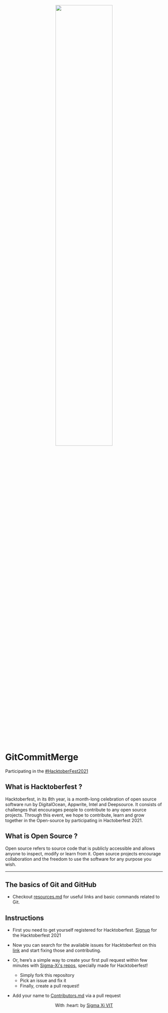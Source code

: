 
<p align="center"><img width="60%" src="https://hacktoberfest.digitalocean.com/_nuxt/img/logo-hacktoberfest-full.f42e3b1.svg"/></p>


GitCommitMerge
=======

Participating in the [#HacktoberFest2021](https://hacktoberfest.digitalocean.com/)

## What is Hacktoberfest ?

Hacktoberfest, in its 8th year, is a month-long celebration of open source software run by DigitalOcean, Appwrite, Intel and Deepsource. It consists of challenges that encourages people to contribute to any open source projects. Through this event, we hope to contribute, learn and grow together in the Open-source by participating in Hactoberfest 2021.

## What is Open Source ?

Open source refers to source code that is publicly accessible and allows anyone to inspect, modify or learn from it. Open source projects encourage collaboration and the freedom to use the software for any purpose you wish.


<hr>

## The basics of Git and GitHub

* Checkout [resources.md](./resources.md) for useful links and basic commands related to Git.

## Instructions
 
* First you need to get yourself registered for Hacktoberfest. [Signup](https://hacktoberfest.digitalocean.com/register) for the Hacktoberfest 2021 

* Now you can search for the available issues for Hacktoberfest on this [link](https://github.com/search?q=label%3Ahacktoberfest+state%3Aopen&type=Issues) and start fixing those and contributing. 

* Or, here’s a simple way to create your first pull request within few minutes with [Sigma-Xi's repos](https://github.com/SIGMA-XI-VIT/GitCommitMerge), specially made for Hacktoberfest!
 
	* Simply fork this repository 
	* Pick an issue and fix it 
	* Finally, create a pull request!

* Add your name to [Contributors.md](./CONTRIBUTORS.md) via a pull request


<p align="center">
	With :heart: by <a href="https://github.com/SIGMA-XI-VIT" target="_blank">Sigma Xi VIT</a>
</p>

